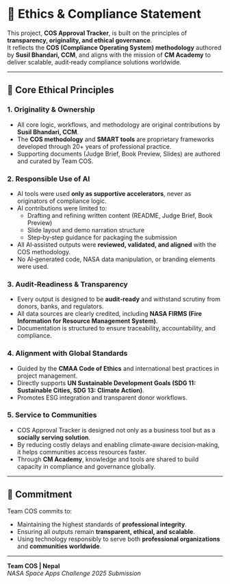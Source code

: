 # 🤝 Ethics & Compliance Statement

This project, **COS Approval Tracker**, is built on the principles of **transparency, originality, and ethical governance**.  
It reflects the **COS (Compliance Operating System) methodology** authored by **Susil Bhandari, CCM**, and aligns with the mission of **CM Academy** to deliver scalable, audit‑ready compliance solutions worldwide.

---

## 🔑 Core Ethical Principles

### 1. Originality & Ownership
- All core logic, workflows, and methodology are original contributions by **Susil Bhandari, CCM**.  
- The **COS methodology** and **SMART tools** are proprietary frameworks developed through 20+ years of professional practice.  
- Supporting documents (Judge Brief, Book Preview, Slides) are authored and curated by Team COS.

### 2. Responsible Use of AI
- AI tools were used **only as supportive accelerators**, never as originators of compliance logic.  
- AI contributions were limited to:  
  - Drafting and refining written content (README, Judge Brief, Book Preview)  
  - Slide layout and demo narration structure  
  - Step‑by‑step guidance for packaging the submission  
- All AI‑assisted outputs were **reviewed, validated, and aligned** with the COS methodology.  
- No AI‑generated code, NASA data manipulation, or branding elements were used.

### 3. Audit‑Readiness & Transparency
- Every output is designed to be **audit‑ready** and withstand scrutiny from donors, banks, and regulators.  
- All data sources are clearly credited, including **NASA FIRMS (Fire Information for Resource Management System)**.  
- Documentation is structured to ensure traceability, accountability, and compliance.

### 4. Alignment with Global Standards
- Guided by the **CMAA Code of Ethics** and international best practices in project management.  
- Directly supports **UN Sustainable Development Goals (SDG 11: Sustainable Cities, SDG 13: Climate Action)**.  
- Promotes ESG integration and transparent donor workflows.

### 5. Service to Communities
- COS Approval Tracker is designed not only as a business tool but as a **socially serving solution**.  
- By reducing costly delays and enabling climate‑aware decision‑making, it helps communities access resources faster.  
- Through **CM Academy**, knowledge and tools are shared to build capacity in compliance and governance globally.

---

## 📌 Commitment
Team COS commits to:
- Maintaining the highest standards of **professional integrity**.  
- Ensuring all outputs remain **transparent, ethical, and scalable**.  
- Using technology responsibly to serve both **professional organizations** and **communities worldwide**.

---

**Team COS | Nepal**  
*NASA Space Apps Challenge 2025 Submission*  

